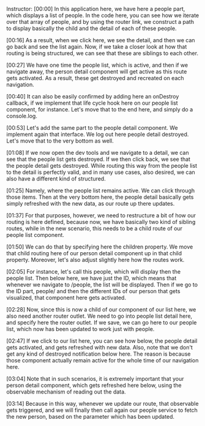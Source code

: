 Instructor: [00:00] In this application here, we have here a people part, which displays a list of people. In the code here, you can see how we iterate over that array of people, and by using the router link, we construct a path to display basically the child and the detail of each of these people.

[00:16] As a result, when we click here, we see the detail, and then we can go back and see the list again. Now, if we take a closer look at how that routing is being structured, we can see that these are siblings to each other.

[00:27] We have one time the people list, which is active, and then if we navigate away, the person detail component will get active as this route gets activated. As a result, these get destroyed and recreated on each navigation.

[00:40] It can also be easily confirmed by adding here an onDestroy callback, if we implement that life cycle hook here on our people list component, for instance. Let's move that to the end here, and simply do a console.log.

[00:53] Let's add the same part to the people detail component. We implement again that interface. We log out here people detail destroyed. Let's move that to the very bottom as well.

[01:08] If we now open the dev tools and we navigate to a detail, we can see that the people list gets destroyed. If we then click back, we see that the people detail gets destroyed. While routing this way from the people list to the detail is perfectly valid, and in many use cases, also desired, we can also have a different kind of structured.

[01:25] Namely, where the people list remains active. We can click through those items. Then at the very bottom here, the people detail basically gets simply refreshed with the new data, as our route up there updates.

[01:37] For that purposes, however, we need to restructure a bit of how our routing is here defined, because now, we have basically two kind of sibling routes, while in the new scenario, this needs to be a child route of our people list component.

[01:50] We can do that by specifying here the children property. We move that child routing here of our person detail component up in that child property. Moreover, let's also adjust slightly here how the routes work.

[02:05] For instance, let's call this people, which will display then the people list. Then below here, we have just the ID, which means that whenever we navigate to /people, the list will be displayed. Then if we go to the ID part, people/ and then the different IDs of our person that gets visualized, that component here gets activated.

[02:28] Now, since this is now a child of our component of our list here, we also need another router outlet. We need to go into people list detail here, and specify here the router outlet. If we save, we can go here to our people list, which now has been updated to work just with people.

[02:47] If we click to our list here, you can see how below, the people detail gets activated, and gets refreshed with new data. Also, note that we don't get any kind of destroyed notification below here. The reason is because those component actually remain active for the whole time of our navigation here.

[03:04] Note that in such scenarios, it is extremely important that your person detail component, which gets refreshed here below, using the observable mechanism of reading out the data.

[03:14] Because in this way, whenever we update our route, that observable gets triggered, and we will finally then call again our people service to fetch the new person, based on the parameter which has been updated.
